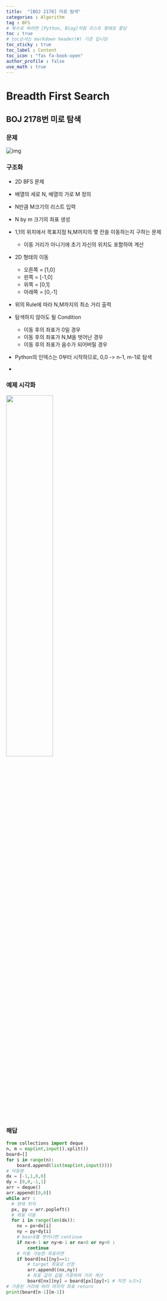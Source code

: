 ```yaml
---
title:  "[BOJ 2178] 미로 탐색"
categories : Algorithm
tag : BFS
# 복수로 하려면 [Python, Blog]처럼 리스트 형태로 할당
toc : true
# toc순서는 markdown header(#) 기준 입니당
toc_sticky : true
toc_label : Content
toc_icon : "fas fa-book-open"
author_profile : false
use_math : true
---
```


# Breadth First Search

## BOJ 2178번 미로 탐색

### 문제
![img](https://github.com/SEUNGYEOPOH/CV/assets/81912557/a56d700b-83a3-4bce-9dab-50e1a5008b68)

### 구조화
- 2D BFS 문제
- 배열의 세로 N, 배열의 가로 M 정의
- N만큼 M크기의 리스트 입력
- N by m 크기의 좌표 생성
- 1,1의 위치에서 목표지점 N,M까지의 몇 칸을 이동하는지 구하는 문제
    - 이동 거리가 아니기에 초기 자신의 위치도 포함하여 계산 
- 2D 형태의 이동
    - 오른쪽 = [1,0]
    - 왼쪽 = [-1,0]
    - 위쪽 = [0,1]
    - 아래쪽 = [0,-1]
- 위의 Rule에 따라 N,M까지의 최소 거리 출력
- 탐색하지 않아도 될 Condition
    - 이동 후의 좌표가 0일 경우 
    - 이동 후의 좌표가 N,M을 벗어난 경우
    - 이동 후의 좌표가 음수가 되어버릴 경우

- Python의 인덱스는 0부터 시작하므로, 0,0 -> n-1, m-1로 탐색
- 

### 예제 시각화
<!-- ![미로탐색](https://github.com/SEUNGYEOPOH/SEUNGYEOPOH/assets/81912557/49b53b35-9f03-4bfa-8c00-39e4a9f7b725) -->
<img src = "https://github.com/SEUNGYEOPOH/SEUNGYEOPOH/assets/81912557/49b53b35-9f03-4bfa-8c00-39e4a9f7b725" width = "50%" height = "50%" >

### 해답
```python
from collections import deque
n, m = map(int,input().split())
board=[]
for i in range(n):
    board.append(list(map(int,input())))
# 이동량
dx = [-1,1,0,0]
dy = [0,0,-1,1]
arr = deque()
arr.append([0,0])
while arr :
  # 현재 위치
  px, py = arr.popleft()
  # 좌표 이동
  for i in range(len(dx)):
    nx = px+dx[i]
    ny = py+dy[i]
    # board를 벗어나면 continue
    if nx>n-1 or ny>m-1 or nx<0 or ny<0 :
        continue
    # 이동 가능한 좌표라면
    if board[nx][ny]==1:
        # target 좌표로 선정
        arr.append((nx,ny))
        # 좌표 값의 값을 가중하며 거리 계산
        board[nx][ny] = board[px][py]+1 # 직전 노드+1
# 가중된 거리에 따라 마지막 좌표 return
print(board[n-1][m-1])
```

